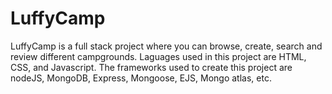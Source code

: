 # LuffyCamp
 LuffyCamp is a full stack project where you can browse, create, search and review different campgrounds. Laguages used in this project are HTML, CSS, and Javascript. The frameworks used to create this project are nodeJS, MongoDB, Express, Mongoose, EJS, Mongo atlas, etc.
